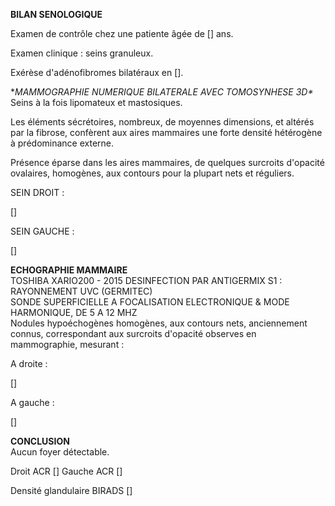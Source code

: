 **BILAN SENOLOGIQUE**

Examen de contrôle chez une patiente âgée de [\] ans.

Examen clinique : seins granuleux.

Exérèse d'adénofibromes bilatéraux en [\].

**MAMMOGRAPHIE NUMERIQUE BILATERALE AVEC TOMOSYNHESE 3D\**
Seins à la fois lipomateux et mastosiques.

Les éléments sécrétoires, nombreux, de moyennes dimensions, et altérés par la fibrose, confèrent aux aires mammaires une forte densité hétérogène à prédominance externe.

Présence éparse dans les aires mammaires, de quelques surcroits d'opacité ovalaires, homogènes, aux contours pour la plupart nets et réguliers.

SEIN DROIT :

[\]

SEIN GAUCHE :

[\]

**ECHOGRAPHIE MAMMAIRE**\
TOSHIBA XARIO200 - 2015 DESINFECTION PAR ANTIGERMIX S1 : RAYONNEMENT UVC (GERMITEC)\
SONDE SUPERFICIELLE A FOCALISATION ELECTRONIQUE & MODE HARMONIQUE, DE 5 A 12 MHZ\
Nodules hypoéchogènes homogènes, aux contours nets, anciennement connus, correspondant aux surcroits d'opacité observes en mammographie, mesurant :

A droite :

[\]

A gauche :

[\]

**CONCLUSION**\
Aucun foyer détectable.

Droit ACR [\] Gauche ACR [\]

Densité glandulaire BIRADS [\]
